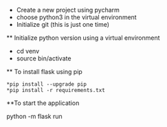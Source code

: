 * Create a new project using pycharm
* choose python3 in the virtual environment
* Initialize git (this is just one time)

** Initialize python version using a virtual environment
  * cd venv
  * source bin/activate

** To install flask using pip

    *pip install --upgrade pip
    *pip install -r requirements.txt

**To start the application

   python -m flask run
